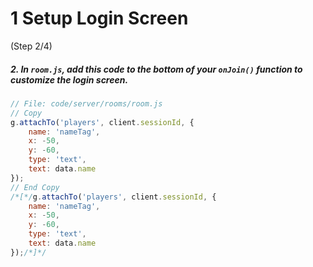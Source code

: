 # 1 Setup Login Screen
 (Step 2/4)

##### 2. In `room.js`, add this code to the bottom of your `onJoin()` function to customize the login screen.

``` javascript
// File: code/server/rooms/room.js
// Copy
g.attachTo('players', client.sessionId, {  
	name: 'nameTag',
	x: -50,
	y: -60,
	type: 'text',
	text: data.name
});
// End Copy
/*[*/g.attachTo('players', client.sessionId, {  
	name: 'nameTag',
	x: -50,
	y: -60,
	type: 'text',
	text: data.name
});/*]*/
```
